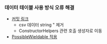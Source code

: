 ### 데이터 테이블 사용 방식 오류 해결

- [커밋 링크](https://github.com/happyOBO/MinecraftUE5/commit/134e3496b9c18210473ec34d3fd5674656a7188a)
    - csv 데이터 string " 제거
    - ConstructorHelpers 관련 호출 생성자로 이동
- [PossibleWieldable 적용](https://github.com/happyOBO/MinecraftUE5/commit/06054d0ab5cad3edfb58076f0f805d453a91bcd2)